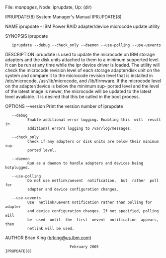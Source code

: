 File: *manpages*,  Node: iprupdate,  Up: (dir)

IPRUPDATE(8)                System Manager's Manual               IPRUPDATE(8)



NAME
       iprupdate - IBM Power RAID adapter/device microcode update utility

SYNOPSIS
       iprupdate

       iprupdate --debug --check_only --daemon --use-polling --use-uevents

DESCRIPTION
       iprupdate  is  used to update the microcode on IBM storage adapters and
       the disk units attached to them to a minimum supported level. It can be
       run at any time while the ipr device driver is loaded. The utility will
       check the microcode revision level of each storage adapter/disk unit on
       the  system  and  compare  it  to  the microcode revision level that is
       installed in /etc/microcode, /usr/lib/microcode, and /lib/firmware.  If
       the  microcode  level  on  the adapter/device is below the minimum sup‐
       ported level and the level of the latest image is newer, the  microcode
       will  be updated to the latest level available. It is desired that this
       be called in the boot process.

OPTIONS
       --version
              Print the version number of iprupdate

       --debug
              Enable additional error logging. Enabling this  will  result  in
              additional errors logging to /var/log/messages.

       --check_only
              Check if any adapters or disk units are below their minimum sup‐
              ported level.

       --daemon
              Run as a daemon to handle adapters and devices being hotplugged.

       --use-polling
              Do not use netlink/uevent  notification,  but  rather  poll  for
              adapter and device configuration changes.

       --use-uevents
              Use  netlink/uevent notification rather than polling for adapter
              and device configuration changes. If not specified, polling will
              be  used  until  the  first  uevent  notification  appears, then
              netlink will be used.

AUTHOR
       Brian King (brking@us.ibm.com)



                                 February 2005                    IPRUPDATE(8)
